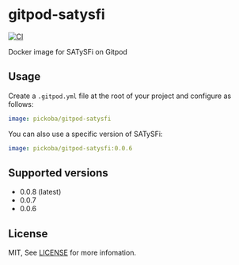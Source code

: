 # gitpod-satysfi

[![CI](https://github.com/pickoba/gitpod-satysfi/actions/workflows/ci.yml/badge.svg)](https://github.com/pickoba/gitpod-satysfi/actions/workflows/ci.yml)

Docker image for SATySFi on Gitpod

## Usage

Create a `.gitpod.yml` file at the root of your project and configure as follows:

```yaml
image: pickoba/gitpod-satysfi
```

You can also use a specific version of SATySFi:

```yaml
image: pickoba/gitpod-satysfi:0.0.6
```

## Supported versions

* 0.0.8 (latest)
* 0.0.7
* 0.0.6

## License

MIT, See [LICENSE](./LICENSE) for more infomation.
